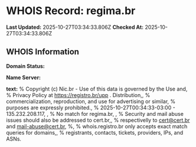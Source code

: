 # WHOIS Record: regima.br

**Last Updated:** 2025-10-27T03:34:33.806Z
**Checked At:** 2025-10-27T03:34:33.806Z

## WHOIS Information

**Domain Status:** 

**Name Server:** 

**text:** % Copyright (c) Nic.br - Use of this data is governed by the Use and, % Privacy Policy at https://registro.br/upp . Distribution,, % commercialization, reproduction, and use for advertising or similar, % purposes are expressly prohibited., % 2025-10-27T00:34:33-03:00 - 135.232.208.117, , % No match for regima.br, , % Security and mail abuse issues should also be addressed to cert.br,, % respectivelly to cert@cert.br and mail-abuse@cert.br, %, % whois.registro.br only accepts exact match queries for domains,, % registrants, contacts, tickets, providers, IPs, and ASNs.

